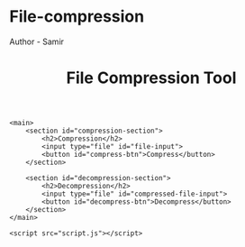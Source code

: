 # File-compression
Author - Samir
<!DOCTYPE html>
<html lang="en">
<head>
    <meta charset="UTF-8">
    <meta name="viewport" content="width=device-width, initial-scale=1.0">
    <title>File Compression</title>
    <link rel="stylesheet" href="styles.css">
</head>
<body>
    <header>
        <h1>File Compression Tool</h1>
    </header>

    <main>
        <section id="compression-section">
            <h2>Compression</h2>
            <input type="file" id="file-input">
            <button id="compress-btn">Compress</button>
        </section>

        <section id="decompression-section">
            <h2>Decompression</h2>
            <input type="file" id="compressed-file-input">
            <button id="decompress-btn">Decompress</button>
        </section>
    </main>

    <script src="script.js"></script>
</body>
</html>
